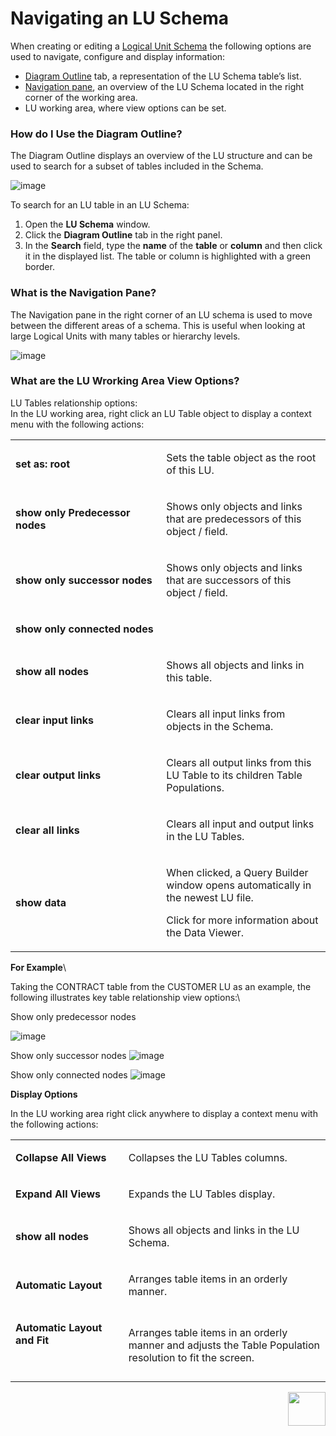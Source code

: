 # Navigating an LU Schema

When creating or editing a [Logical Unit Schema](https://github.com/k2view-academy/K2View-Academy/blob/master/articles/03_logical_units/03_LU_schema_window.md) the following options are used to navigate, configure and display information:
* [Diagram Outline](https://github.com/k2view-academy/K2View-Academy/blob/master/articles/12_LU_navigation/01_Navigating_an_LU_schema.md#how-do-i-use-the-diagram-outline) tab, a representation of the LU Schema table’s list.
* [Navigation pane](https://github.com/k2view-academy/K2View-Academy/blob/master/articles/12_LU_navigation/01_Navigating_an_LU_schema.md#what-is-the-navigation-pane), an overview of the LU Schema located in the right corner of the working area.
* LU working area, where view options can be set.


### How do I Use the Diagram Outline?
 
The Diagram Outline displays an overview of the LU structure and can be used to search for a subset of tables included in the Schema. 

![image](https://github.com/k2view-academy/K2View-Academy/blob/master/articles/12_LU_navigation/images/10_01_01.jpg)

To search for an LU table in an LU Schema:
1.	Open the **LU Schema** window. 
2.	Click the **Diagram Outline** tab in the right panel.
3.	In the **Search** field, type the **name** of the **table** or **column** and then click it  in the displayed list. The table or column is highlighted with a green border.

### What is the Navigation Pane? 
 
The Navigation pane in the right corner of an LU schema is used to move between the different areas of a schema. This is useful when looking at large Logical Units with many tables or hierarchy levels.

![image](https://github.com/k2view-academy/K2View-Academy/blob/master/articles/12_LU_navigation/images/10_01_02.jpg)

### What are the LU Wrorking Area View Options?
 
LU Tables relationship options:\
In the LU working area, right click an LU Table object to display a context menu with the following actions:

<table width="595">
<tbody>
<tr>
<td width="283">
<p><strong>set as: root&nbsp;</strong></p>
</td>
<td width="312">
<p>Sets the table object as the root of this LU.</p>
</td>
</tr>
<tr>
<td width="283">
<p><strong>show only Predecessor nodes</strong></p>
</td>
<td width="312">
<p>Shows only objects and links that are predecessors of this object / field.</p>
</td>
</tr>
<tr>
<td width="283">
<p><strong>show only successor nodes</strong></p>
</td>
<td width="312">
<p>Shows only objects and links that are successors of this object / field.</p>
</td>
</tr>
<tr>
<td width="283">
<p><strong>show only connected nodes</strong></p>
</td>
<td width="312">&nbsp;</td>
</tr>
<tr>
<td width="283">
<p><strong>show all nodes</strong></p>
</td>
<td width="312">
<p>Shows all objects and links in this table.</p>
</td>
</tr>
<tr>
<td width="283">
<p><strong>clear input links</strong></p>
</td>
<td width="312">
<p>Clears all input links from objects in the Schema.</p>
</td>
</tr>
<tr>
<td width="283">
<p><strong>clear output links</strong></p>
</td>
<td width="312">
<p>Clears all output links from this LU Table to its children Table Populations.</p>
</td>
</tr>
<tr>
<td width="283">
<p><strong>clear all links</strong></p>
</td>
<td width="312">
<p>Clears all input and output links in the LU Tables.</p>
</td>
</tr>
<tr>
<td width="283">
<p><strong>show data</strong></p>
</td>
<td width="312">
<p>When clicked, a Query Builder window opens automatically in the newest LU file.</p>
<p>Click for more information about the Data Viewer.</p>
</td>
</tr>
</tbody>
</table>


**For Example**\

Taking the CONTRACT table from the CUSTOMER LU as an example, the following illustrates key table relationship view options:\

Show only predecessor nodes

![image](https://github.com/k2view-academy/K2View-Academy/blob/master/articles/12_LU_navigation/images/10_01_03%20predecessor%20nodes.jpg)


Show only successor nodes
![image](https://github.com/k2view-academy/K2View-Academy/blob/master/articles/12_LU_navigation/images/10_01_04%20successor%20nodes.jpg)


Show only connected nodes
![image](https://github.com/k2view-academy/K2View-Academy/blob/master/articles/12_LU_navigation/images/10_01_05%20connected%20nodes.jpg)


**Display Options** 
 
In the LU working area right click anywhere to display a context menu with the following actions:

<table width="595">
<tbody>
<tr>
<td width="198">
<p><strong>Collapse All Views</strong></p>
</td>
<td width="397">
<p>Collapses the LU Tables columns.</p>
</td>
</tr>
<tr>
<td width="198">
<p><strong>Expand All Views</strong></p>
</td>
<td width="397">
<p>Expands the LU Tables display.</p>
</td>
</tr>
<tr>
<td width="198">
<p><strong>show all nodes</strong></p>
</td>
<td width="397">
<p>Shows all objects and links in the LU Schema.</p>
</td>
</tr>
<tr>
<td width="198">
<p><strong>Automatic Layout</strong></p>
</td>
<td width="397">
<p>Arranges table items in an orderly manner.</p>
</td>
</tr>
<tr>
<td width="198">
<p><strong>Automatic Layout and Fit</strong></p>
<p>&nbsp;</p>
</td>
<td width="397">
<p>Arranges table items in an orderly manner and adjusts the Table Population resolution to fit the screen.</p>
</td>
</tr>
</tbody>
</table>

[<img align="right" width="60" height="54" src="https://github.com/k2view-academy/K2View-Academy/blob/master/articles/images/Next.png">](https://github.com/k2view-academy/K2View-Academy/blob/master/articles/12_LU_navigation/02_searching_a_fabric_project.md)
